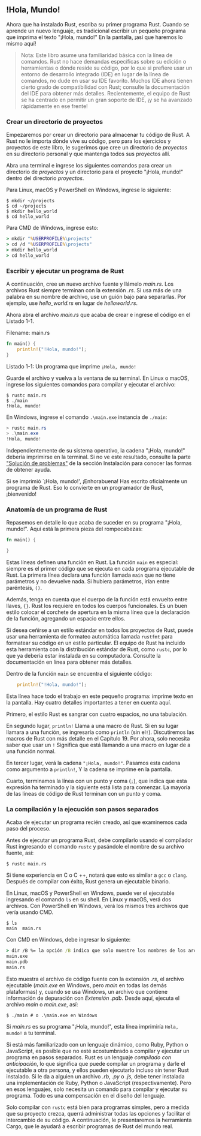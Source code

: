 ## !Hola, Mundo!

Ahora que ha instalado Rust, escriba su primer programa Rust. Cuando se aprende 
un nuevo lenguaje, es tradicional escribir un pequeño programa que imprima el 
texto "¡Hola, mundo!" En la pantalla, ¡así que haremos lo mismo aquí! 

> Nota: Este libro asume una familiaridad básica con la línea de comandos. 
> Rust no hace demandas específicas sobre su edición o herramientas o dónde 
> reside su código, por lo que si prefiere usar un entorno de desarrollo 
> integrado (IDE) en lugar de la línea de comandos, no dude en usar su IDE 
> favorito. Muchos IDE ahora tienen cierto grado de compatibilidad con Rust; 
> consulte la documentación del IDE para obtener más detalles. Recientemente, 
> el equipo de Rust se ha centrado en permitir un gran soporte de IDE, ¡y se ha 
> avanzado rápidamente en ese frente! 

### Crear un directorio de proyectos 

Empezaremos por crear un directorio para almacenar tu código de Rust. A Rust no 
le importa dónde vive su código, pero para los ejercicios y proyectos de este 
libro, le sugerimos que cree un directorio de *proyectos* en su directorio 
personal y que mantenga todos sus proyectos allí. 

Abra una terminal e ingrese los siguientes comandos para crear un directorio de 
*proyectos* y un directorio para el proyecto "¡Hola, mundo!" dentro del 
directorio *proyectos*. 

Para Linux, macOS y PowerShell en Windows, ingrese lo siguiente: 

```console
$ mkdir ~/projects
$ cd ~/projects
$ mkdir hello_world
$ cd hello_world
```

Para CMD de Windows, ingrese esto: 

```cmd
> mkdir "%USERPROFILE%\projects"
> cd /d "%USERPROFILE%\projects"
> mkdir hello_world
> cd hello_world
```

### Escribir y ejecutar un programa de Rust 

A continuación, cree un nuevo archivo fuente y llámelo *main.rs*. Los archivos 
Rust siempre terminan con la extensión *.rs*. Si usa más de una palabra en su 
nombre de archivo, use un guión bajo para separarlas. Por ejemplo, use 
*hello_world.rs* en lugar de *helloworld.rs*. 

Ahora abra el archivo *main.rs* que acaba de crear e ingrese el código en el 
Listado 1-1. 

<span class="filename">Filename: main.rs</span>

```rust
fn main() {
    println!("!Hola, mundo!");
}
```

<span class="caption">Listado 1-1: Un programa que imprime `¡Hola, mundo!`</span>

Guarde el archivo y vuelva a la ventana de su terminal. En Linux o macOS, 
ingrese los siguientes comandos para compilar y ejecutar el archivo: 

```console
$ rustc main.rs
$ ./main
!Hola, mundo!
```

En Windows, ingrese el comando `.\main.exe` instancia de `./main`:

```powershell
> rustc main.rs
> .\main.exe
!Hola, mundo!
```

Independientemente de su sistema operativo, la cadena "¡Hola, mundo!" debería 
imprimirse en la terminal. Si no ve este resultado, consulte la parte 
["Solución de problemas"][troubleshooting] <!-- ignore --> de la sección 
Instalación para conocer las formas de obtener ayuda. 

Si se imprimió `¡Hola, mundo!', ¡Enhorabuena! Has escrito oficialmente un 
programa de Rust. Eso lo convierte en un programador de Rust, ¡bienvenido! 

### Anatomía de un programa de Rust 

Repasemos en detalle lo que acaba de suceder en su programa "¡Hola, mundo!".
Aquí está la primera pieza del rompecabezas: 

```rust
fn main() {

}
```

Estas líneas definen una función en Rust. La función `main` es especial: 
siempre es el primer código que se ejecuta en cada programa ejecutable de 
Rust. La primera línea declara una función llamada `main` que no tiene 
parámetros y no devuelve nada. Si hubiera parámetros, irían entre 
paréntesis, `()`. 

Además, tenga en cuenta que el cuerpo de la función está envuelto entre 
llaves, `{}`. Rust los requiere en todos los cuerpos funcionales. Es un 
buen estilo colocar el corchete de apertura en la misma línea que la 
declaración de la función, agregando un espacio entre ellos. 

Si desea ceñirse a un estilo estándar en todos los proyectos de Rust, 
puede usar una herramienta de formateo automática llamada `rustfmt` para 
formatear su código en un estilo particular. El equipo de Rust ha incluido 
esta herramienta con la distribución estándar de Rust, como `rustc`, por 
lo que ya debería estar instalada en su computadora. Consulte la 
documentación en línea para obtener más detalles. 

Dentro de la función `main` se encuentra el siguiente código: 

```rust
    println!("!Hola, mundo!");
```

Esta línea hace todo el trabajo en este pequeño programa: imprime texto en 
la pantalla. Hay cuatro detalles importantes a tener en cuenta aquí. 

Primero, el estilo Rust es sangrar con cuatro espacios, no una tabulación. 

En segundo lugar, `println!` Llama a una macro de Rust. Si en su lugar 
llamara a una función, se ingresaría como `println` (sin el`!`). 
Discutiremos las macros de Rust con más detalle en el Capítulo 19. Por 
ahora, solo necesita saber que usar un `!` Significa que está llamando a 
una macro en lugar de a una función normal. 

En tercer lugar, verá la cadena `"¡Hola, mundo!"`. Pasamos esta cadena 
como argumento a `println!`, Y la cadena se imprime en la pantalla. 

Cuarto, terminamos la línea con un punto y coma (`;`), que indica que esta 
expresión ha terminado y la siguiente está lista para comenzar. La mayoría 
de las líneas de código de Rust terminan con un punto y coma. 

### La compilación y la ejecución son pasos separados 

Acaba de ejecutar un programa recién creado, así que examinemos cada paso 
del proceso. 

Antes de ejecutar un programa Rust, debe compilarlo usando el compilador 
Rust ingresando el comando `rustc` y pasándole el nombre de su archivo 
fuente, así: 

```console
$ rustc main.rs
```

Si tiene experiencia en C o C ++, notará que esto es similar a `gcc` o 
`clang`. Después de compilar con éxito, Rust genera un ejecutable binario. 

En Linux, macOS y PowerShell en Windows, puede ver el ejecutable 
ingresando el comando `ls` en su shell. En Linux y macOS, verá dos 
archivos. Con PowerShell en Windows, verá los mismos tres archivos que 
vería usando CMD. 

```console
$ ls
main  main.rs
```

Con CMD en Windows, debe ingresar lo siguiente: 

```cmd
> dir /B %= la opción /B indica que solo muestre los nombres de los archivos =%
main.exe
main.pdb
main.rs
```

Esto muestra el archivo de código fuente con la extensión *.rs*, el archivo 
ejecutable (*main.exe* en Windows, pero *main* en todas las demás plataformas) y, 
cuando se usa Windows, un archivo que contiene información de depuración con 
*Extensión .pdb*.
Desde aquí, ejecuta el archivo *main* o *main.exe*, así: 

```console
$ ./main # o .\main.exe en Windows
```

Si *main.rs* es su programa "¡Hola, mundo!", esta línea imprimiría `Hola,
mundo!` a tu terminal. 

Si está más familiarizado con un lenguaje dinámico, como Ruby, Python o JavaScript, 
es posible que no esté acostumbrado a compilar y ejecutar un programa en pasos 
separados. Rust es un lenguaje *compilado con anticipación*, lo que significa que 
puede compilar un programa y darle el ejecutable a otra persona, y ellos pueden 
ejecutarlo incluso sin tener Rust instalado. Si le da a alguien un archivo *.rb*, 
*.py* o *.js*, debe tener instalada una implementación de Ruby, Python o JavaScript 
(respectivamente). Pero en esos lenguajes, solo necesita un comando para compilar y 
ejecutar su programa. Todo es una compensación en el diseño del lenguaje. 

Solo compilar con `rustc` está bien para programas simples, pero a medida que su 
proyecto crezca, querrá administrar todas las opciones y facilitar el intercambio 
de su código. A continuación, le presentaremos la herramienta Cargo, que le ayudará 
a escribir programas de Rust del mundo real. 

[troubleshooting]: ch01-01-installation.html#troubleshooting

